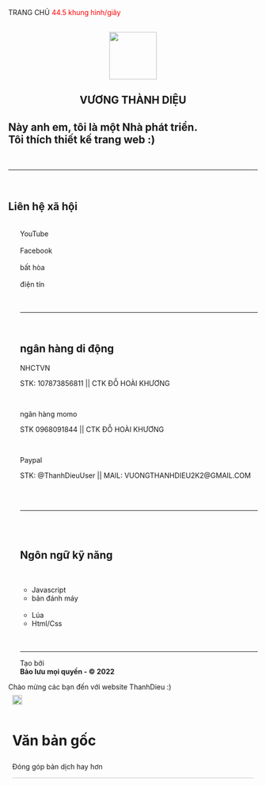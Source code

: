 <body class="Border" onload="onCreate()" data-new-gr-c-s-check-loaded="14.1107.0" data-gr-ext-installed="" style="">
    <div class="BlurWebs">
    <div class="Topnav">
    <a class="Active"><font style="vertical-align: inherit;"><font style="vertical-align: inherit;">TRANG CHỦ</font></font></a>
    <a style="color:red;">
    <span id="fps">44.5</span><font style="vertical-align: inherit;"><font style="vertical-align: inherit;"> khung hình/giây</font></font></a></div>
    <br>
   <!-- ===== ❀ NƠI EDIT AVATAR ❀ ===== -->
    <p align="center">
    <img class="Blob" src="https://img.win3000.com/m00/48/02/085e1a8c2dec126cfd3ec0b17994bbec.jpg" width="96" height="96" alpha="@ThanhDieu@"></p>
    <h2 class="NameFtThanhDieu" align="center"><font style="vertical-align: inherit;"><font style="vertical-align: inherit;">
    VƯƠNG THÀNH DIỆU</font></font><i class="fa fa-check-circle"></i></h2> 
    <h2 class="TieuSu"><font style="vertical-align: inherit;"><font style="vertical-align: inherit;">
    Này anh em, tôi là một Nhà phát triển. </font></font><br><font style="vertical-align: inherit;"><font style="vertical-align: inherit;">Tôi thích thiết kế trang web :)</font></font></h2>
    <br><hr class="New"><br>
    <!-- Thông Tin Liên Hệ -->
    <h2 class="NameFtThanhDieu"><font style="vertical-align: inherit;"><font style="vertical-align: inherit;">
    Liên hệ xã hội
    </font></font></h2>
    <ul class="icons">
    <br>
    <div class="MangXaHoiFtThanhDieu">
    <a id="Youtube" onclick="Youtube()">
    <div class="Youtube"><font style="vertical-align: inherit;"><font style="vertical-align: inherit;">YouTube</font></font></div></a>
    <br>
    <a id="Facebook" onclick="Facebook()">
    <div class="Facebook"><font style="vertical-align: inherit;"><font style="vertical-align: inherit;">Facebook</font></font></div>
    </a>
    <br>
    <a id="Discord" onclick="Discord()">
    <div class="Discord"><font style="vertical-align: inherit;"><font style="vertical-align: inherit;">bất hòa</font></font></div></a>
    <br>
    <a id="Telegram" onclick="Telegram()">
    <div class="Telegram"><font style="vertical-align: inherit;"><font style="vertical-align: inherit;">điện tín</font></font></div></a>
    <br>
   </div>
    <br><hr class="New"><br>
     <!-- ===== Thông Tin Thanh Toán - Có Thể Thêm Đoạn Văn Bản Giới Thiệu Ngắn Về Bản Thân  <button> <i class="fa fa-clone"></button> ===== -->
    <div class="NameFtThanhDieu">
  <h2><font style="vertical-align: inherit;"><font style="vertical-align: inherit;">ngân hàng di động</font></font></h2>
    </div>
    <div class="ThongTinThanhToan">
    <p class="ThongTinThanhToanTitle"><font style="vertical-align: inherit;"><font style="vertical-align: inherit;">NHCTVN</font></font></p>
    <p class="ThongTinThanhToanText"><font style="vertical-align: inherit;"><font style="vertical-align: inherit;">STK: 107873856811 || </font><font style="vertical-align: inherit;">CTK ĐỖ HOÀI KHƯƠNG</font></font></p>
    </div>
    <br>
    <div class="ThongTinThanhToan">
    <p class="ThongTinThanhToanTitle"><font style="vertical-align: inherit;"><font style="vertical-align: inherit;">ngân hàng momo</font></font></p>
    <p class="ThongTinThanhToanText"><font style="vertical-align: inherit;"><font style="vertical-align: inherit;">STK 0968091844 || </font><font style="vertical-align: inherit;">CTK ĐỖ HOÀI KHƯƠNG</font></font></p>
    </div>
    <br>
    <div class="ThongTinThanhToan">
    <p class="ThongTinThanhToanTitle"><font style="vertical-align: inherit;"><font style="vertical-align: inherit;">Paypal</font></font></p>
    <p class="ThongTinThanhToanText"><font style="vertical-align: inherit;"><font style="vertical-align: inherit;">STK: @ThanhDieuUser || </font><font style="vertical-align: inherit;">MAIL: </font></font><font style="vertical-align: inherit;"><font style="vertical-align: inherit;">VUONGTHANHDIEU2K2@GMAIL.COM</font></font></p>
    </div>
    <br>
    <br>
    <hr class="ThanhGachNgang">
    <br>
    <br>
     <div class="NameFtThanhDieu">
    <h2><i class="fas fa-code"></i><font style="vertical-align: inherit;"><font style="vertical-align: inherit;">Ngôn ngữ kỹ năng</font></font></h2>
    <br>
    </div>
    <ul class="thanhdieuftskill outline">
          <li class="thanhdieutransform"><font style="vertical-align: inherit;"><font style="vertical-align: inherit;">Javascript</font></font></li>
          <li class="thanhdieutransform"><font style="vertical-align: inherit;"><font style="vertical-align: inherit;">bản đánh máy</font></font></li>
          <br>
          <li class="thanhdieutransform"><font style="vertical-align: inherit;"><font style="vertical-align: inherit;">Lúa</font></font></li>
          <li class="thanhdieutransform"><font style="vertical-align: inherit;"><font style="vertical-align: inherit;">Html/Css</font></font></li>
          <br>
        </ul>
        <br>
    <!-- ===== Thanh Gạch Ngang ===== -->
        <hr class="ThanhGachNgang">
    <footer class="Cuoi Trang">
      <p class="ThanhDieuFtCopyright">
        <!-- ===== Thông điệp cuối cùng cho người xem ===== -->
</p><p class="rainbow"><font style="vertical-align: inherit;"><font style="vertical-align: inherit;">Tạo bởi </font></font><a style="text-decoration: none;" class="copyright" href="https://www.facebook.com/100035052735014"><font class="rainbow" color="white"><font style="vertical-align: inherit;"><font style="vertical-align: inherit;">ThanhDieuTV</font></font></font></a>
<br> <strong><font style="vertical-align: inherit;"><font style="vertical-align: inherit;"> Bảo lưu mọi quyền - © 2022</font></font></strong></p>
    </footer>
    </ul></div>
    <div id="Toast" class=""><font style="vertical-align: inherit;"><font style="vertical-align: inherit;">Chào mừng các bạn đến với website ThanhDieu :)</font></font></div>
    <script type="text/javascript" src="./thanhdieuft-javascript/index.js"></script>
 <script type="text/javascript">var fps = document.getElementById("fps");var startTime = Date.now();var frame = 0;function tick(){var time = Date.now();frame++;if(time - startTime > 1000){fps.innerHTML = (frame / ((time - startTime) / 1000)).toFixed(1);startTime = time;frame = 0;}window.requestAnimationFrame(tick);}tick();</script><div id="goog-gt-" class="skiptranslate VIpgJd-yAWNEb-L7lbkb" dir="ltr"><div style="padding: 8px;"><div><div class="VIpgJd-yAWNEb-l4eHX"><img src="https://www.gstatic.com/images/branding/product/1x/translate_24dp.png" width="20" height="20" alt="Google Dịch"></div></div></div><div style="padding: 8px; float: left; width: 100%;"><h1 class="VIpgJd-yAWNEb-r4nke VIpgJd-yAWNEb-mrxPge">Văn bản gốc</h1></div><div style="padding: 8px;"><div class="VIpgJd-yAWNEb-nVMfcd-fmcmS"></div></div><div class="VIpgJd-yAWNEb-cGMI2b" style="padding: 8px;"><div class="VIpgJd-yAWNEb-Z0Arqf-PLDbbf"><span class="VIpgJd-yAWNEb-Z0Arqf-hSRGPd">Đóng góp bản dịch hay hơn</span></div><div class="VIpgJd-yAWNEb-fw42Ze-Z0Arqf-haAclf"><hr style="color: #ccc; background-color: #ccc; height: 1px; border: none;"><div class="VIpgJd-yAWNEb-Z0Arqf-H9tDt"></div></div></div><div class="VIpgJd-yAWNEb-jOfkMb-Ne3sFf" style="display: none;"></div></div>


</body>
